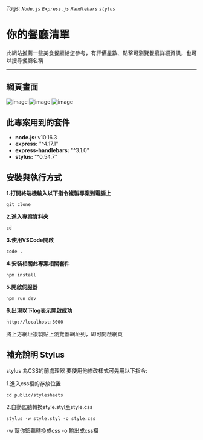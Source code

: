 ###### Tags: `Node.js` `Express.js` `Handlebars` `stylus`

# 你的餐廳清單
此網站推薦一些美食餐廳給您參考，有評價星數、點擊可瀏覽餐廳詳細資訊，也可以搜尋餐廳名稱

---
## 網頁畫面

![image](https://github.com/ZhaoHouLin/restaurant_list/blob/master/1.jpg)
![image](https://github.com/ZhaoHouLin/restaurant_list/blob/master/2.jpg)
![image](https://github.com/ZhaoHouLin/restaurant_list/blob/master/3.jpg)

## 此專案用到的套件
* **node.js:** v10.16.3
* **express:** "^4.17.1"
* **express-handlebars:** "^3.1.0"
* **stylus:** "^0.54.7"

## 安裝與執行方式
**1.打開終端機輸入以下指令複製專案到電腦上**
```git=
git clone
```

**2.進入專案資料夾**
```=
cd
```

**3.使用VSCode開啟**
```=
code .
```

**4.安裝相關此專案相關套件**
```npm=
npm install
```

**5.開啟伺服器**
```=
npm run dev
```

**6.出現以下log表示開啟成功**
```
http://localhost:3000
```
將上方網址複製貼上瀏覽器網址列，即可開啟網頁


## 補充說明 Stylus
stylus 為CSS的前處理器
要使用他修改樣式可先用以下指令:

1.進入css檔的存放位置
```=
cd public/stylesheets
```
2.自動監聽轉換style.styl至style.css
```stylus=
stylus -w style.styl -o style.css
```
-w 幫你監聽轉換成css
-o 輸出成css檔
